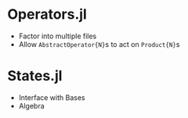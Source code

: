 # Operators.jl
- Factor into multiple files
- Allow `AbstractOperator{N}`s to act on `Product{N}`s

# States.jl
- Interface with Bases
- Algebra
